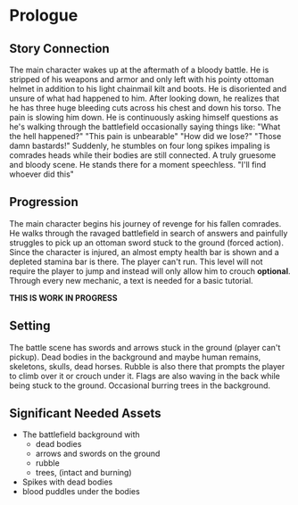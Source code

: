 # Prologue

## Story Connection

The main character wakes up at the aftermath of a bloody battle. He is stripped
of his weapons and armor and only left with his pointy ottoman helmet in
addition to his light chainmail kilt and boots. He is disoriented and unsure of
what had happened to him. After looking down, he realizes that he has three huge
bleeding cuts across his chest and down his torso. The pain is slowing him down.
He is continuously asking himself questions as he's walking through the
battlefield occasionally saying things like:
"What the hell happened?"
"This pain is unbearable"
"How did we lose?"
"Those damn bastards!"
Suddenly, he stumbles on four long spikes impaling is comrades heads while their
bodies are still connected. A truly gruesome and bloody scene. He stands there
for a moment speechless.
"I'll find whoever did this"

## Progression

The main character begins his journey of revenge for his fallen
comrades. He walks through the ravaged battlefield in search of answers and
painfully struggles to pick up an ottoman sword stuck to the ground (forced
action).
Since the character is injured, an almost empty health bar is shown and a
depleted stamina bar is there. The player can't run. This level will
not require the player to jump
and instead will only allow him to crouch **optional**.
Through every new mechanic, a text is needed for a basic tutorial.

**THIS IS WORK IN PROGRESS**

## Setting

The battle scene has swords and arrows stuck in the ground (player can't
pickup). Dead bodies in the background and maybe human remains, skeletons,
skulls, dead horses. Rubble is also there that prompts the player to climb over
it or crouch under it. Flags are also waving in the back while being stuck to
the ground. Occasional burring trees in the background.

## Significant Needed Assets

- The battlefield background with
  - dead bodies
  - arrows and swords on the ground
  - rubble
  - trees, (intact and burning)
- Spikes with dead bodies
- blood puddles under the bodies
